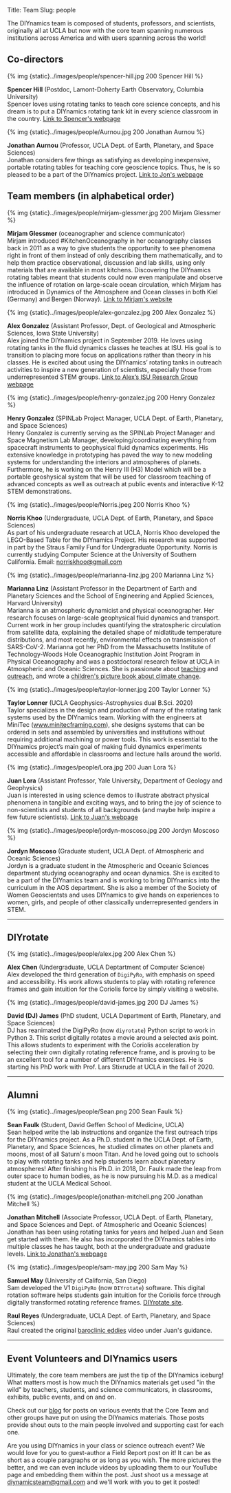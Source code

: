 Title: Team
Slug: people

The DIYnamics team is composed of students, professors, and
scientists, originally all at UCLA but now with the core team spanning
numerous institutions across America and with users spanning across
the world!

## Co-directors

{% img {static}../images/people/spencer-hill.jpg 200 Spencer Hill %}

**Spencer Hill** (Postdoc, Lamont-Doherty Earth Observatory, Columbia
University)<br>Spencer loves using rotating tanks to teach core
science concepts, and his dream is to put a DIYnamics rotating tank
kit in every science classroom in the country. [Link to Spencer's
webpage](http://www.ldeo.columbia.edu/~shill)

{% img {static}../images/people/Aurnou.jpg 200 Jonathan Aurnou %}

**Jonathan Aurnou** (Professor, UCLA Dept. of Earth, Planetary, and
Space Sciences)<br>Jonathan considers few things as satisfying as
developing inexpensive, portable rotating tables for teaching core
geoscience topics.  Thus, he is so pleased to be a part of the
DIYnamics project. [Link to Jon's
webpage](http://epss.ucla.edu/people/faculty/543/)


## Team members (in alphabetical order)

{% img {static}../images/people/mirjam-glessmer.jpg 200 Mirjam Glessmer %}

**Mirjam Glessmer** (oceanographer and science communicator)<br>
Mirjam introduced #KitchenOceanography in her oceanography classes
back in 2011 as a way to give students the opportunity to see
phenomena right in front of them instead of only describing them
mathematically, and to help them practice observational, discussion
and lab skills, using only materials that are available in most
kitchens. Discovering the DIYnamics rotating tables meant that
students could now even manipulate and observe the influence of
rotation on large-scale ocean circulation, which Mirjam has introduced
in Dynamics of the Atmosphere and Ocean classes in both Kiel (Germany)
and Bergen (Norway).  [Link to Mirjam's
website](https://mirjamglessmer.com/)

{% img {static}../images/people/alex-gonzalez.jpg 200 Alex Gonzalez %}

**Alex Gonzalez** (Assistant Professor, Dept. of Geological and
Atmospheric Sciences, Iowa State University)<br> Alex joined the
DIYnamics project in September 2019. He loves using rotating tanks in
the fluid dynamics classes he teaches at ISU. His goal is to
transition to placing more focus on applications rather than theory in
his classes. He is excited about using the DIYnamics’ rotating tanks
in outreach activities to inspire a new generation of scientists,
especially those from underrepresented STEM groups. [Link to Alex’s
ISU Research Group webpage](https://tad.ge-at.iastate.edu/)


{% img {static}../images/people/henry-gonzalez.jpg 200 Henry Gonzalez %}

**Henry Gonzalez** (SPINLab Project Manager, UCLA Dept. of Earth,
Planetary, and Space Sciences)<br>Henry Gonzalez is currently serving as
the SPINLab Project Manager and Space Magnetism Lab Manager,
developing/coordinating everything from spacecraft instruments to
geophysical fluid dynamics experiments.  His extensive knowledge in
prototyping has paved the way to new modeling systems for
understanding the interiors and atmospheres of planets.  Furthermore,
he is working on the Henry III (H3) Model which will be a portable
geoshysical system that will be used for classroom teaching of
advanced concepts as well as outreach at public events and interactive
K-12 STEM demonstrations.

{% img {static}../images/people/Norris.jpeg 200 Norris Khoo %}

**Norris Khoo** (Undergraduate, UCLA Dept. of Earth, Planetary, and
Space Sciences)<br>As part of his undergraduate research at UCLA,
Norris Khoo developed the LEGO-Based Table for the DIYnamics
Project. His research was supported in part by the Straus Family Fund
for Undergraduate Opportunity. Norris is currently studying Computer
Science at the University of Southern California.  Email:
[norriskhoo@gmail.com](mailto:norriskhoo@gmail.com)

{% img {static}../images/people/marianna-linz.jpg 200 Marianna Linz %}

**Marianna Linz** (Assistant Professor in the Department of Earth and
Planetary Sciences and the School of Engineering and Applied Sciences,
Harvard University) <br> Marianna is an atmospheric dynamicist and
physical oceanographer. Her research focuses on large-scale
geophysical fluid dynamics and transport. Current work in her group
includes quantifying the stratospheric circulation from satellite
data, explaining the detailed shape of midlatitude temperature
distributions, and most recently, environmental effects on
transmission of SARS-CoV-2. Marianna got her PhD from the
Massachusetts Institute of Technology-Woods Hole Oceanographic
Institution Joint Program in Physical Oceanography and was a
postdoctoral research fellow at UCLA in Atmospheric and Oceanic
Sciences. She is passionate about
[teaching](https://www.seas.harvard.edu/news/2019/12/studying-storm)
and [outreach](https://www.scienceclubforgirls.org/), and wrote a
[children's picture book about climate
change](https://cbaillustration-lovelylittlethings.com/products/cool-for-you-picture-book).

{% img {static}../images/people/taylor-lonner.jpg 200 Taylor Lonner %}

**Taylor Lonner** (UCLA Geophysics-Astrophysics dual B.Sci. 2020) <br>
Taylor specializes in the design and production of many of the
rotating tank systems used by the DIYnamics team.  Working with the
engineers at MiniTec (www.minitecframing.com), she designs systems
that can be ordered in sets and assembled by universities and
institutions without requiring additional machining or power tools.
This work is essential to the DIYnamics project’s main goal of making
fluid dynamics experiments accessible and affordable in classrooms and
lecture halls around the world.

{% img {static}../images/people/Lora.jpg 200 Juan Lora %}

**Juan Lora** (Assistant Professor, Yale University, Department of
Geology and Geophysics)<br>Juan is interested in using science demos
to illustrate abstract physical phenomena in tangible and exciting
ways, and to bring the joy of science to non-scientists and students
of all backgrounds (and maybe help inspire a few future
scientists). [Link to Juan's
webpage](https://earth.yale.edu/people/juan-lora)

{% img {static}../images/people/jordyn-moscoso.jpg 200 Jordyn Moscoso %}

**Jordyn Moscoso** (Graduate student, UCLA Dept. of Atmospheric and
Oceanic Sciences)<br>Jordyn is a graduate student in the Atmospheric
and Oceanic Sciences department studying oceanography and ocean
dynamics. She is excited to be a part of the DIYnamics team and is
working to bring DIYnamics into the curriculum in the AOS
department. She is also a member of the Society of Women Geoscientsts
and uses DIYnamics to give hands on experiences to women, girls, and
people of other classically underrepresented genders in STEM.


---

## DIYrotate

{% img {static}../images/people/alex.jpg 200 Alex Chen %}

**Alex Chen** (Undergraduate, UCLA Deptartment of Computer Science) <br>
Alex developed the third generation of `DigiPyRo`, with emphasis on speed and
accessibility. His work allows students to play with rotating reference frames
and gain intuition for the Coriolis force by simply visiting a website.


{% img {static}../images/people/david-james.jpg 200 DJ James %}

**David (DJ) James** (PhD student, UCLA Department of Earth,
Planetary, and Space Sciences) <br> DJ has reanimated the DigiPyRo
(now `diyrotate`) Python script to work in Python 3.  This script
digitally rotates a movie around a selected axis point.  This allows
students to experiment with the Coriolis acceleration by selecting
their own digitally rotating reference frame, and is proving to be an
excellent tool for a number of different DIYnamics exercises.  He is
starting his PhD work with Prof. Lars Stixrude at UCLA in the fall of
2020.


---

## Alumni

{% img {static}../images/people/Sean.png 200 Sean Faulk %}

**Sean Faulk** (Student, David Geffen School of Medicine,
UCLA)<br>Sean helped write the lab instructions and organize the first
outreach trips for the DIYnamics project.  As a Ph.D. student in the
UCLA Dept. of Earth, Planetary, and Space Sciences, he studied
climates on other planets and moons, most of all Saturn's moon Titan.
And he loved going out to schools to play with rotating tanks and help
students learn about planetary atmospheres!  After finishing his
Ph.D. in 2018, Dr. Faulk made the leap from outer space to human
bodies, as he is now pursuing his M.D. as a medical student at the
UCLA Medical School.


{% img {static}../images/people/jonathan-mitchell.png 200 Jonathan Mitchell %}

**Jonathan Mitchell** (Associate Professor, UCLA Dept. of Earth, Planetary,
and Space Sciences and Dept. of Atmospheric and Oceanic
Sciences)<br>Jonathan has been using rotating tanks for years and
helped Juan and Sean get started with them.  He also has incorporated
the DIYnamics tables into multiple classes he has taught, both at the
undergraduate and graduate levels.  [Link to
Jonathan's webpage](http://www2.ess.ucla.edu/~mitch/Home.html)


{% img {static}../images/people/sam-may.jpg 200 Sam May %}

**Samuel May** (University of California, San Diego) <br> Sam
developed the V1 `DigiPyRo` (now `DIYrotate`) software.  This digital
rotation software helps students gain intuition for the Coriolis force
through digitally transformed rotating reference frames.  [DIYrotate
site](https://github.com/DIYnamics/diyrotate).


**Raul Reyes** (Undergraduate, UCLA Dept. of Earth, Planetary, and
Space Sciences)<br>Raul created the original [baroclinic
eddies](https://www.youtube.com/watch?v=2nACitkIqNs) video under
Juan's guidance.

---

## Event Volunteers and DIYnamics users

Ultimately, the core team members are just the tip of the DIYnamics
iceburg!  What matters most is how much the DIYnamics materials get
used "in the wild" by teachers, students, and science communicators,
in classrooms, exhibits, public events, and on and on.

Check out our [blog](/pages/blog.html) for posts on various events
that the Core Team and other groups have put on using the DIYnamics
materials.  Those posts provide shout outs to the main people involved
and supporting cast for each one.

Are you using DIYnamics in your class or science outreach event?  We
would love for you to guest-author a Field Report post on it!  It can
be as short as a couple paragraphs or as long as you wish.  The more
pictures the better, and we can even include videos by uploading them
to our YouTube page and embedding them within the post.  Just shoot us
a message at [diynamicsteam@gmail.com](mailto:diynamicsteam@gmail.com)
and we'll work with you to get it posted!
